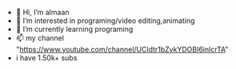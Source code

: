- 👋 Hi, I’m almaan
- 👀 I’m interested in programing/video editing,animating
- 🌱 I’m currently learning programing
- 📫 my channel "https://www.youtube.com/channel/UCldtr1bZykYDOBI6inlcrTA"
- i have 1.50k+ subs

<!---
almaanYT/almaanYT is a ✨ special ✨ repository because its `README.md` (this file) appears on your GitHub profile.
You can click the Preview link to take a look at your changes.
--->

